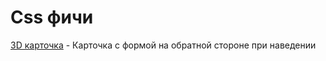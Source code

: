 # Css фичи

[3D карточка](https://alex2102.github.io/CssFeatures.github.io/CSS%20%D1%84%D0%B8%D1%87%D0%B8/3D%20%D0%BA%D0%B0%D1%80%D1%82%D0%BE%D1%87%D0%BA%D0%B0/ "Навести на карточку") - Карточка с формой на обратной стороне при наведении
